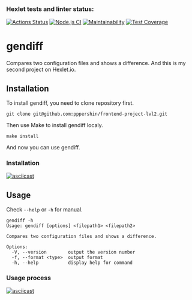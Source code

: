 ### Hexlet tests and linter status:
[![Actions Status](https://github.com/pppershin/frontend-project-lvl2/workflows/hexlet-check/badge.svg)](https://github.com/pppershin/frontend-project-lvl2/actions)
[![Node.js CI](https://github.com/pppershin/frontend-project-lvl2/actions/workflows/node.js.yml/badge.svg?branch=main)](https://github.com/pppershin/frontend-project-lvl2/actions/workflows/node.js.yml)
[![Maintainability](https://api.codeclimate.com/v1/badges/581d555abe0d27c7c2fc/maintainability)](https://codeclimate.com/github/pppershin/frontend-project-lvl2/maintainability)
[![Test Coverage](https://api.codeclimate.com/v1/badges/581d555abe0d27c7c2fc/test_coverage)](https://codeclimate.com/github/pppershin/frontend-project-lvl2/test_coverage)

# gendiff

Compares two configuration files and shows a difference. And this is my second project on Hexlet.io.

## Installation

To install gendiff, you need to clone repository first.

    git clone git@github.com:pppershin/frontend-project-lvl2.git

Then use Make to install gendiff localy.

    make install

And now you can use gendiff.

### Installation 

[![asciicast](https://asciinema.org/a/510966.svg)](https://asciinema.org/a/510966)

## Usage

Check `--help` or `-h` for manual.

    gendiff -h
    Usage: gendiff [options] <filepath1> <filepath2>

    Compares two configuration files and shows a difference.

    Options:
      -V, --version        output the version number
      -f, --format <type>  output format
      -h, --help           display help for command

### Usage process

[![asciicast](https://asciinema.org/a/512158.svg)](https://asciinema.org/a/512158)
